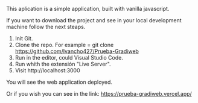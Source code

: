 This aplication is a simple application, built with vanilla javascript.

If you want to download the project and see in your local development machine follow the next steaps.

1) Init Git.
2) Clone the repo. For example = git clone https://github.com/Ivancho427/Prueba-Gradiweb
3) Run in the editor, could Visual Studio Code.
4) Run  whith the extensión "Live Server".
5) Visit http://localhost:3000

You will see the web application deployed.

Or if you wish you can see in the link: https://prueba-gradiweb.vercel.app/